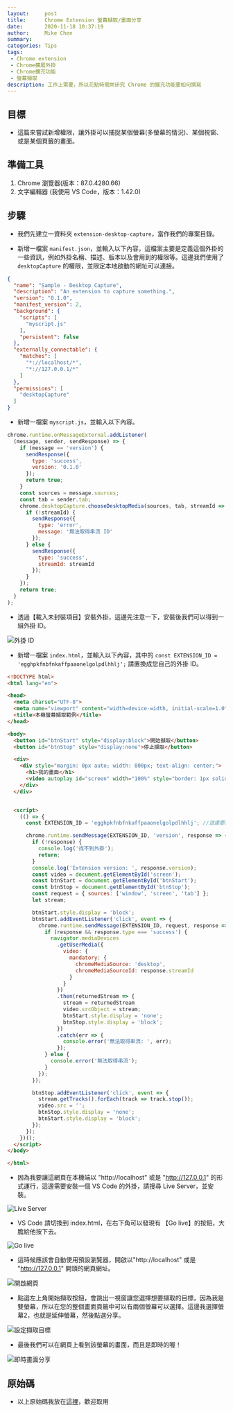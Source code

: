 ```yaml
---
layout:     post
title:      Chrome Extension 螢幕擷取/畫面分享
date:       2020-11-18 10:37:19
author:     Mike Chen
summary:    
categories: Tips
tags:
 - Chrome extension
 - Chrome擴展外掛
 - Chrome擴充功能
 - 螢幕擷取
description: 工作上需要，所以花點時間來研究 Chrome 的擴充功能要如何撰寫
---
```


## 目標 

* 這篇來嘗試新增權限，讓外掛可以捕捉某個螢幕(多螢幕的情況)、某個視窗、或是某個頁籤的畫面。

## 準備工具

1. Chrome 瀏覽器(版本：87.0.4280.66)
1. 文字編輯器 (我使用 VS Code，版本：1.42.0)

## 步驟

* 我們先建立一資料夾 `extension-desktop-capture`，當作我們的專案目錄。

* 新增一檔案 `manifest.json`，並輸入以下內容，這檔案主要是定義這個外掛的一些資訊，例如外掛名稱、描述、版本以及會用到的權限等。這邊我們使用了 `desktopCapture` 的權限，並限定本地啟動的網址可以連接。

```json
{
  "name": "Sample - Desktop Capture",
  "description": "An extension to capture something.",
  "version": "0.1.0",
  "manifest_version": 2,
  "background": {
    "scripts": [
      "myscript.js"
    ],
    "persistent": false
  },
  "externally_connectable": {
    "matches": [
      "*://localhost/*",
      "*://127.0.0.1/*"
    ]
  },
  "permissions": [
    "desktopCapture"
  ]
}
```

* 新增一檔案 `myscript.js`，並輸入以下內容。

```js
chrome.runtime.onMessageExternal.addListener(
  (message, sender, sendResponse) => {
    if (message == 'version') {
      sendResponse({
        type: 'success',
        version: '0.1.0'
      });
      return true;
    }
    const sources = message.sources;
    const tab = sender.tab;
    chrome.desktopCapture.chooseDesktopMedia(sources, tab, streamId => {
      if (!streamId) {
        sendResponse({
          type: 'error',
          message: '無法取得串流 ID'
        });
      } else {
        sendResponse({
          type: 'success',
          streamId: streamId
        });
      }
    });
    return true;
  }
);
```

* 透過【載入未封裝項目】安裝外掛，這邊先注意一下，安裝後我們可以得到一組外掛 ID。

![外掛 ID](https://i.imgur.com/zaPHRQX.png)

* 新增一檔案 `index.html`，並輸入以下內容，其中的 `const EXTENSION_ID = 'egghpkfnbfnkaffpaaonelgolpdlhhlj';` 請置換成您自己的外掛 ID。

```html
<!DOCTYPE html>
<html lang="en">

<head>
  <meta charset="UTF-8">
  <meta name="viewport" content="width=device-width, initial-scale=1.0">
  <title>本機螢幕擷取範例</title>
</head>

<body>
  <button id="btnStart" style="display:block">開始擷取</button>
  <button id="btnStop" style="display:none">停止擷取</button>

  <div>
    <div style="margin: 0px auto; width: 800px; text-align: center;">
      <h1>我的畫面</h1>
      <video autoplay id="screen" width="100%" style="border: 1px solid black;"></video>
    </div>
  </div>


  <script>
    (() => {
      const EXTENSION_ID = 'egghpkfnbfnkaffpaaonelgolpdlhhlj'; //這邊要換成您的外掛 ID

      chrome.runtime.sendMessage(EXTENSION_ID, 'version', response => {
        if (!response) {
          console.log('找不到外掛');
          return;
        }
        console.log('Extension version: ', response.version);
        const video = document.getElementById('screen');
        const btnStart = document.getElementById('btnStart');
        const btnStop = document.getElementById('btnStop');
        const request = { sources: ['window', 'screen', 'tab'] };
        let stream;

        btnStart.style.display = 'block';
        btnStart.addEventListener('click', event => {
          chrome.runtime.sendMessage(EXTENSION_ID, request, response => {
            if (response && response.type === 'success') {
              navigator.mediaDevices
                .getUserMedia({
                  video: {
                    mandatory: {
                      chromeMediaSource: 'desktop',
                      chromeMediaSourceId: response.streamId
                    }
                  }
                })
                .then(returnedStream => {
                  stream = returnedStream
                  video.srcObject = stream;
                  btnStart.style.display = 'none';
                  btnStop.style.display = 'block';
                })
                .catch(err => {
                  console.error('無法取得串流: ', err);
                });
            } else {
              console.error('無法取得串流');
            }
          });
        });

        btnStop.addEventListener('click', event => {
          stream.getTracks().forEach(track => track.stop());
          video.src = '';
          btnStop.style.display = 'none';
          btnStart.style.display = 'block';
        });
      });
    })();
  </script>
</body>

</html>
```

* 因為我要讓這網頁在本機端以 "http://localhost" 或是 "http://127.0.0.1" 的形式運行，這邊需要安裝一個 VS Code 的外掛，請搜尋 Live Server，並安裝。

![Live Server](https://i.imgur.com/EjGibon.png)

* VS Code 請切換到 index.html，在右下角可以發現有 【Go live】的按鈕，大膽給他按下去。

![Go live](https://i.imgur.com/UK37HES.png)

* 這時候應該會自動使用預設瀏覽器，開啟以"http://localhost" 或是 "http://127.0.0.1" 開頭的網頁網址。

![開啟網頁](https://i.imgur.com/stgLjGW.png)

* 點選左上角開始擷取按鈕，會跳出一視窗讓您選擇想要擷取的目標，因為我是雙螢幕，所以在您的整個畫面頁籤中可以有兩個螢幕可以選擇。這邊我選擇螢幕2，也就是延伸螢幕，然後點選分享。

![設定擷取目標](https://i.imgur.com/rFc6sm1.png)

* 最後我們可以在網頁上看到該螢幕的畫面，而且是即時的喔！

![即時畫面分享](https://i.imgur.com/Sj6JEoQ.gif)

## 原始碼

* 以上原始碼我放在[這裡](https://github.com/mike2014mike/chrome-extension-desktop-capture)，歡迎取用